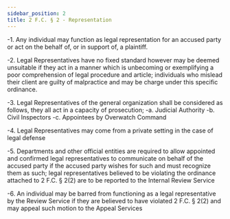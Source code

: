```yaml
---
sidebar_position: 2
title: 2 F.C. § 2 - Representation
---
```


-1. Any individual may function as legal representation for an accused party or act on the behalf of, or in support of, a plaintiff.

-2. Legal Representatives have no fixed standard however may be deemed unsuitable if they act in a manner which is unbecoming or exemplifying a poor comprehension of legal procedure and article; individuals who mislead their client are guilty of malpractice and may be charge under this specific ordinance.

-3. Legal Representatives of the general organization shall be considered as follows, they all act in a capacity of prosecution;
-a. Judicial Authority
-b. Civil Inspectors
-c. Appointees by Overwatch Command

-4. Legal Representatives may come from a private setting in the case of legal defense

-5. Departments and other official entities are required to allow appointed and confirmed legal representatives to communicate on behalf of the accused party if the accused party wishes for such and must recognize them as such; legal representatives believed to be violating the ordinance attached to 2 F.C. § 2(2) are to be reported to the Internal Review Service

-6. An individual may be barred from functioning as a legal representative by the Review Service if they are believed to have violated 2 F.C. § 2(2) and may appeal such motion to the Appeal Services